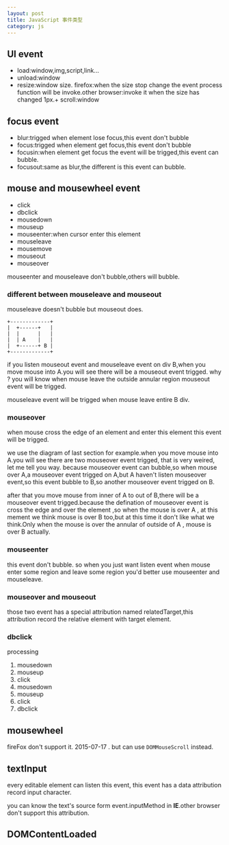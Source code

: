 ```yaml
---
layout: post
title: JavaScript 事件类型
category: js
---
```


## UI event

+ load:window,img,script,link...
+ unload:window
+ resize:window size. firefox:when the size stop change the event process function will be invoke.other browser:invoke it when the size has changed 1px.+ scroll:window

## focus event

+ blur:trigged when element lose focus,this event don't bubble
+ focus:trigged when element get focus,this event don't bubble
+ focusin:when element get focus the event will be trigged,this event can bubble.
+ focusout:same as blur,the different is this event can bubble.

## mouse and mousewheel event

+ click
+ dbclick
+ mousedown
+ mouseup
+ mouseenter:when cursor enter this element
+ mouseleave
+ mousemove
+ mouseout
+ mouseover

mouseenter and mouseleave don't bubble,others will bubble.

### different between mouseleave and mouseout

mouseleave doesn't bubble but mouseout does.

```
+-------------+
|  +------+   |
|  |      |   |
|  | A    |   |
|  +------+ B |
+-------------+
```

if you listen mouseout event and mouseleave event  on div B,when you move mouse into A.you will see there will be a mouseout event trigged. why ? you will know when mouse leave the outside annular region mouseout event will be trigged.

mouseleave event will be trigged when mouse leave entire B div.

### mouseover

when mouse cross the edge of an element and enter this element this event will be trigged.

we use the diagram of last section for example.when you move mouse into A.you will see there are two mouseover event trigged, that is very weired, let me tell you way. because mouseover event can bubble,so when mouse over A,a mouseover event trigged on A,but A haven't listen mouseover event,so this event bubble to B,so another mouseover event trigged on B.

after that you move mouse from inner of A to out of B,there will be a mouseover event trigged.because the defination of mouseover event is cross the edge and over the element ,so when the mouse is over A , at this mement we think mouse is over B too,but at this time it don't like what we think.Only when the mouse is over the annular of outside of A , mouse is over B actually.

### mouseenter

this event don't bubble. so when you just want listen event when mouse enter some region and leave some region you'd better use mouseenter and mouseleave.


### mouseover and mouseout

those two event has a special attribution named relatedTarget,this attribution record the relative element with target element.


### dbclick

processing

1. mousedown
2. mouseup
3. click
4. mousedown
5. mouseup
6. click
7. dbclick

## mousewheel

fireFox don't support it. 2015-07-17 . but can use `DOMMouseScroll` instead.

## textInput

every editable element can listen this event, this event has a data attribution record input character.

you can know the text's source form event.inputMethod in **IE**.other browser don't support this attribution.


## DOMContentLoaded
